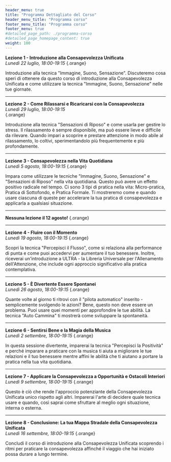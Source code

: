```yaml
---
header_menu: true
title: "Programma Dettagliato del Corso"
header_menu_title: "Programma corso"
footer_menu_title: "Programma corso"
footer_menu: true
#detailed_page_path: ./programma-corso
#detailed_page_homepage_content: true
weight: 100
---
```


[//]: # ()
[//]: # (![ULTRA-grid]&#40;/images/ULTRA-grid-fixed.jpg&#41;)

[//]: # (_&copy; 2024 Unified Mindfulness LLC_)

[//]: # ({.copyright_UM})

**Lezione 1 - Introduzione alla Consapevolezza Unificata**  
_Lunedì 22 luglio, 18:00-19:15_
{.orange} 


Introduzione alla tecnica "Immagine, Suono, Sensazione". Discuteremo cosa speri di ottenere da questo corso di introduzione alla Consapevolezza Unificata e come utilizzare la tecnica "Immagine, Suono, Sensazione" nelle tue giornate.

---
**Lezione 2 - Come Rilassarsi e Ricaricarsi con la Consapevolezza**  
_Lunedì 29 luglio, 18:00-19:15_  
{.orange}

Introduzione alla tecnica "Sensazioni di Riposo" e come usarla per gestire lo stress. Il rilassamento è sempre disponibile, ma può essere lieve e difficile da rilevare. Quando impari a scoprire e prestare attenzione in modo abile al rilassamento, lo coltivi, sperimentandolo più frequentemente e più profondamente.

---
**Lezione 3 - Consapevolezza nella Vita Quotidiana**  
_Lunedì 5 agosto, 18:00-19:15_
{.orange}

Impara come utilizzare le tecniche "Immagine, Suono, Sensazione" e "Sensazioni di Riposo" nella vita quotidiana. Questo può avere un effetto positivo radicale nel tempo. Ci sono 3 tipi di pratica nella vita: Micro-pratica, Pratica di Sottofondo, e Pratica Formale. Ti mostreremo come e quando usare ciascuna di queste per accelerare la tua pratica di consapevolezza e applicarla a qualsiasi situazione.

---

**Nessuna lezione il 12 agosto!**
{.orange}

---

**Lezione 4 - Fluire con il Momento**  
_Lunedì 19 agosto, 18:00-19:15_
{.orange}

Scopri la tecnica "Percepisci il Flusso", come si relaziona alla performance di punta e come puoi accedervi per aumentare il tuo benessere. Inoltre, riceverai un'introduzione a ULTRA - la Libreria Universale per l'Allenamento dell'Attenzione, che include ogni approccio significativo alla pratica contemplativa.

---
**Lezione 5 - È Divertente Essere Spontanei**  
_Lunedì 26 agosto, 18:00-19:15_
{.orange}

Quante volte al giorno ti ritrovi con il "pilota automatico" inserito - semplicemente svolgendo le azioni? Bene, questo non deve essere un problema. Puoi usare quei momenti per approfondire le tue abilità. La tecnica "Auto Cammina" ti mostrerà come sviluppare la spontaneità.

---
**Lezione 6 - Sentirsi Bene e la Magia della Musica**  
_Lunedì 2 settembre, 18:00-19:15_
{.orange}

In questa sessione divertente, imparerai la tecnica "Percepisci la Positività" e perché imparare a praticare con la musica ti aiuta a migliorare le tue relazioni e il tuo benessere mentre affini le abilità che ti aiutano a portare la pratica nella tua vita quotidiana.

---
**Lezione 7 - Applicare la Consapevolezza a Opportunità e Ostacoli Interiori**  
_Lunedì 9 settembre, 18:00-19:15_
{.orange}

Questo è ciò che rende l'approccio potenziante della Consapevolezza Unificata unico rispetto agli altri. Imparerai l'arte di decidere quale tecnica usare e quando, così saprai come sfruttare al meglio ogni situazione, interna o esterna.

---
**Lezione 8 - Conclusione: La tua Mappa Stradale della Consapevolezza Unificata**  
_Lunedì 16 settembre, 18:00-19:15_
{.orange}

Concludi il corso di introduzione alla Consapevolezza Unificata scoprendo i ritmi per praticare la consapevolezza affinché il viaggio che hai iniziato possa durare a lungo termine.
